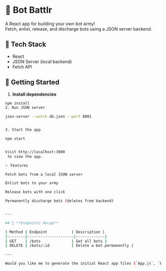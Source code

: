 # 🤖 Bot Battlr

A React app for building your own bot army!  
Fetch, enlist, release, and discharge bots using a JSON server backend.

## 🧰 Tech Stack
- React
- JSON Server (local backend)
- Fetch API

## 🚀 Getting Started

1. **Install dependencies**
```bash
npm install
2. Run JSON server

json-server --watch db.json --port 8001


3. Start the app

npm start


Visit http://localhost:3000
 to view the app.

✨ Features

Fetch bots from a local JSON server

Enlist bots to your army

Release bots with one click

Permanently discharge bots (deletes from backend)


---

## 🧪 **Endpoints Recap**

| Method | Endpoint           | Description |
|--------|---------------------|-------------|
| GET    | /bots              | Get all bots |
| DELETE | /bots/:id          | Delete a bot permanently |

---

Would you like me to generate the initial React app files (`App.js`, `BotColle

